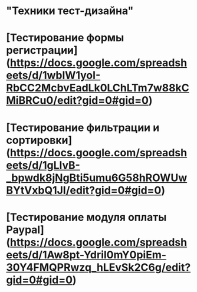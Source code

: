 # "Техники тест-дизайна"
# [Тестирование формы регистрации] (https://docs.google.com/spreadsheets/d/1wblW1yoI-RbCC2McbvEadLk0LChLTm7w88kCMiBRCu0/edit?gid=0#gid=0)
# [Тестирование фильтрации и сортировки] (https://docs.google.com/spreadsheets/d/1gLlvB-_bpwdk8jNgBti5umu6G58hROWUwBYtVxbQ1JI/edit?gid=0#gid=0)
# [Тестирование модуля оплаты Paypal] (https://docs.google.com/spreadsheets/d/1Aw8pt-YdriI0mY0piEm-30Y4FMQPRwzq_hLEvSk2C6g/edit?gid=0#gid=0)
